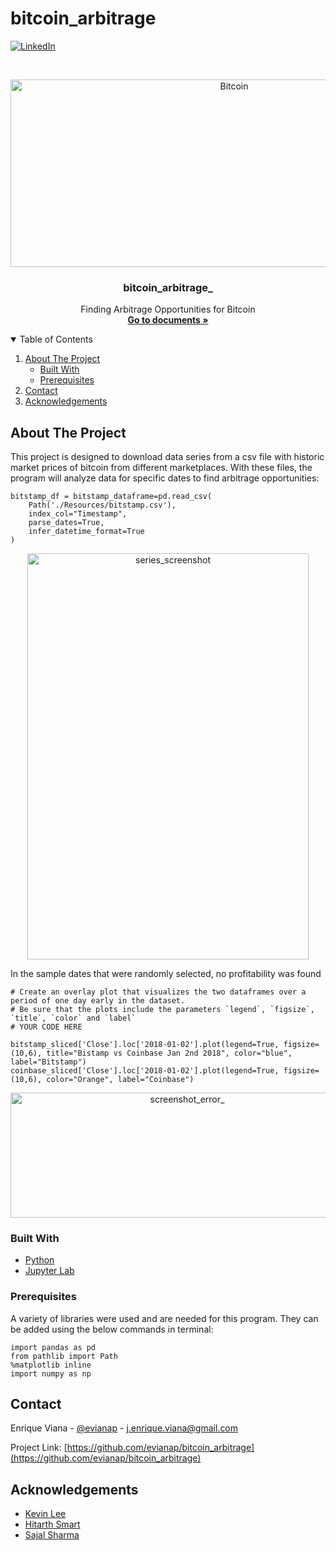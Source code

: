 # bitcoin_arbitrage
[![LinkedIn][linkedin-shield]][linkedin-url]
<!-- [![License][license-shield]][license-url] -->

<!-- PROJECT LOGO -->
<br />
<p align="center">
    <img src="" alt="Bitcoin" width="700" height="300">
  </a>

  <h3 align="center">bitcoin_arbitrage_</h3>

  <p align="center">
    Finding Arbitrage Opportunities for Bitcoin
    <br />
    <a href="https://github.com/evianap/bitcoin_arbitrage"><strong>Go to documents »</strong></a>
    <br />
  </p>
</p>

<!-- TABLE OF CONTENTS -->
<details open="open">
  <summary>Table of Contents</summary>
  <ol>
    <li>
      <a href="#about-the-project">About The Project</a>
      <ul>
        <li><a href="#built-with">Built With</a></li>
      </ul>
      <ul>
        <li><a href="#prerequisites">Prerequisites</a></li>
      </ul>
    </li>
    <li><a href="#contact">Contact</a></li>
    <li><a href="#acknowledgements">Acknowledgements</a></li>
  </ol>
</details>

<!-- ABOUT THE PROJECT -->
## About The Project

<p>This project is designed to download data series from a csv file with historic market prices of bitcoin from different marketplaces. With these files, the program will analyze data for specific dates to find arbitrage opportunities:<p/>

```
bitstamp_df = bitstamp_dataframe=pd.read_csv(
    Path('./Resources/bitstamp.csv'),
    index_col="Timestamp",
    parse_dates=True,
    infer_datetime_format=True
)
```
<p align="center"><img src="" alt="series_screenshot" width="450" height="650"><p/>

<p>In the sample dates that were randomly selected, no profitability was found<p/>

```
# Create an overlay plot that visualizes the two dataframes over a period of one day early in the dataset. 
# Be sure that the plots include the parameters `legend`, `figsize`, `title`, `color` and `label` 
# YOUR CODE HERE

bitstamp_sliced['Close'].loc['2018-01-02'].plot(legend=True, figsize=(10,6), title="Bistamp vs Coinbase Jan 2nd 2018", color="blue", label="Bitstamp")
coinbase_sliced['Close'].loc['2018-01-02'].plot(legend=True, figsize=(10,6), color="Orange", label="Coinbase")
```


<p align="center"><img src="" alt="screenshot_error_" width="550" height="200"><p/>


### Built With

<!-- This section should list any major frameworks that you built your project using. Leave any add-ons/plugins for the acknowledgements section. Here are a few examples. -->

* [Python](https://www.python.org/)
* [Jupyter Lab](https://jupyter.org/install)

### Prerequisites

<!-- This is an example of how to list things you need to use the software and how to install them. -->
A variety of libraries were used and are needed for this program. They can be added using the below commands in terminal:

``` 
import pandas as pd
from pathlib import Path
%matplotlib inline
import numpy as np
```



<!-- CONTACT -->
## Contact

Enrique Viana - [@evianap][linkedin-url] - j.enrique.viana@gmail.com

Project Link: [https://github.com/evianap/bitcoin_arbitrage](https://github.com/evianap/bitcoin_arbitrage)

<!-- ACKNOWLEDGEMENTS -->
## Acknowledgements

* [Kevin Lee](https://github.com/kevinclee26/)
* [Hitarth Smart](https://github.com/smarthitarth)
* [Sajal Sharma](https://github.com/sajal-sharma)

<!-- MARKDOWN LINKS & IMAGES -->
<!-- https://www.markdownguide.org/basic-syntax/#reference-style-links -->

<!-- [license-shield]: 
[license-url]:  -->
[linkedin-shield]: https://img.shields.io/badge/-LinkedIn-black.svg?style=for-the-badge&logo=linkedin&colorB=555
[linkedin-url]: https://www.linkedin.com/in/enriqueviana/